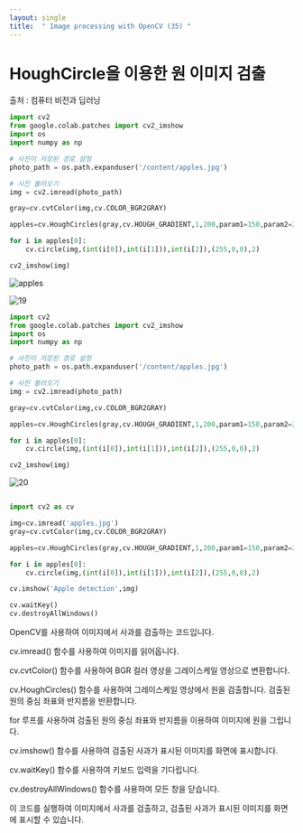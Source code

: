```yaml
---
layout: single
title:  " Image processing with OpenCV (35) "
---
```



# HoughCircle을 이용한 원 이미지 검출

출처 : 컴퓨터 비전과 딥러닝


```python
import cv2
from google.colab.patches import cv2_imshow
import os
import numpy as np

# 사진이 저장된 경로 설정
photo_path = os.path.expanduser('/content/apples.jpg')

# 사진 불러오기
img = cv2.imread(photo_path)

gray=cv.cvtColor(img,cv.COLOR_BGR2GRAY)

apples=cv.HoughCircles(gray,cv.HOUGH_GRADIENT,1,200,param1=150,param2=20,minRadius=50,maxRadius=120)

for i in apples[0]: 
    cv.circle(img,(int(i[0]),int(i[1])),int(i[2]),(255,0,0),2)

cv2_imshow(img)  
```

![apples](https://github.com/jasminherb/jasminherb.github.io/assets/133365586/50ce9efc-6c2f-4f16-a3ee-c39e61cc9585)

![19](https://github.com/jasminherb/jasminherb.github.io/assets/133365586/6a08bf54-a255-404f-aa9c-32d0f950dbf0)

```python
import cv2
from google.colab.patches import cv2_imshow
import os
import numpy as np

# 사진이 저장된 경로 설정
photo_path = os.path.expanduser('/content/apples.jpg')

# 사진 불러오기
img = cv2.imread(photo_path)

gray=cv.cvtColor(img,cv.COLOR_BGR2GRAY)

apples=cv.HoughCircles(gray,cv.HOUGH_GRADIENT,1,200,param1=150,param2=20,minRadius=1,maxRadius=50)

for i in apples[0]: 
    cv.circle(img,(int(i[0]),int(i[1])),int(i[2]),(255,0,0),2)

cv2_imshow(img)  

```

![20](https://github.com/jasminherb/jasminherb.github.io/assets/133365586/efac0add-a2ff-4406-92da-63fda3285a91)




```python

import cv2 as cv 

img=cv.imread('apples.jpg')
gray=cv.cvtColor(img,cv.COLOR_BGR2GRAY)

apples=cv.HoughCircles(gray,cv.HOUGH_GRADIENT,1,200,param1=150,param2=20,minRadius=50,maxRadius=120)

for i in apples[0]: 
    cv.circle(img,(int(i[0]),int(i[1])),int(i[2]),(255,0,0),2)

cv.imshow('Apple detection',img)  

cv.waitKey()
cv.destroyAllWindows()

```


OpenCV를 사용하여 이미지에서 사과를 검출하는 코드입니다.



cv.imread() 함수를 사용하여 이미지를 읽어옵니다.

cv.cvtColor() 함수를 사용하여 BGR 컬러 영상을 그레이스케일 영상으로 변환합니다.

cv.HoughCircles() 함수를 사용하여 그레이스케일 영상에서 원을 검출합니다. 검출된 원의 중심 좌표와 반지름을 반환합니다.

for 루프를 사용하여 검출된 원의 중심 좌표와 반지름을 이용하여 이미지에 원을 그립니다.

cv.imshow() 함수를 사용하여 검출된 사과가 표시된 이미지를 화면에 표시합니다.

cv.waitKey() 함수를 사용하여 키보드 입력을 기다립니다.

cv.destroyAllWindows() 함수를 사용하여 모든 창을 닫습니다.


이 코드를 실행하여 이미지에서 사과를 검출하고, 검출된 사과가 표시된 이미지를 화면에 표시할 수 있습니다.
